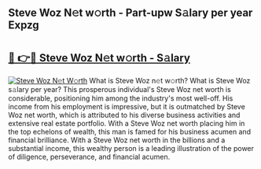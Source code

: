 ## Steve Woz N𝚎t w𝚘rth - Part-upw S𝚊lary per year Expzg

# <h2><a href="http://gc46zgz.nevu.top/?p=Steve+Woz">🔗 👉🔴 Steve Woz N𝚎t w𝚘rth - S𝚊lary</a></h2>

[![Steve Woz N𝚎t W𝚘rth](https://i.imgur.com/Oavwk0R.jpeg)](http://gc46zgz.nevu.top/?p=Steve+Woz)
What is Steve Woz n𝚎t w𝚘rth? What is Steve Woz s𝚊lary per year?
This prosperous individual's Steve Woz net worth is considerable, positioning him among the industry's most well-off. His income from his employment is impressive, but it is outmatched by Steve Woz net worth, which is attributed to his diverse business activities and extensive real estate portfolio. With a Steve Woz net worth placing him in the top echelons of wealth, this man is famed for his business acumen and financial brilliance. With a Steve Woz net worth in the billions and a substantial income, this wealthy person is a leading illustration of the power of diligence, perseverance, and financial acumen.
